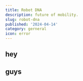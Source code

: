 ```yaml
---
title: Robot DNA
description: future of mobility.
slug: robot-dna
published: '2024-04-14'
category: gerneral
icon: error
---
```


## hey

## guys
